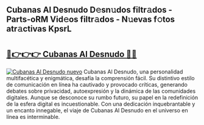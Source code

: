 ## Cubanas Al Desnudo D𝚎sn𝚞dos filtr𝚊dos - Parts-oRM Vid𝚎os filtr𝚊dos - N𝚞evas f𝚘tos atr𝚊ctivas KpsrL

# <h2><a href="http://mbbhab.tromn.icu/?c=Cubanas+Al+Desnudo">🔗👉👉👉 Cubanas Al Desnudo 🔗🔗</a></h2>

[![Cubanas Al Desnudo nuevo](https://i.imgur.com/pEAQMta.gif)](http://mbbhab.tromn.icu/?c=Cubanas+Al+Desnudo)
Cubanas Al Desnudo, una personalidad multifacética y enigmática, desafía la comprensión fácil. Su distintivo estilo de comunicación en línea ha cautivado y provocado críticas, generando debates sobre privacidad, autoexpresión y la dinámica de las comunidades digitales. Aunque se desconoce su rumbo futuro, su papel en la redefinición de la esfera digital es incuestionable. Con una dedicación inquebrantable y un encanto innegable, el viaje de Cubanas Al Desnudo en el universo en línea es interminable.
